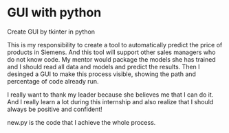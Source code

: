 # GUI with python
Create GUI by tkinter in python

This is my responsibility to create a tool to automatically predict the price of products in Siemens. And this tool will support other sales managers who do not know code. My mentor would package the models she has trained and I should read all data and models and predict the results. Then I desinged a GUI to make this process visible, showing the path and percentage of code already run.

I really want to thank my leader because she believes me that I can do it. And I really learn a lot during this internship and also realize that I should always be positive and confident!

new.py is the code that I achieve the whole process.
